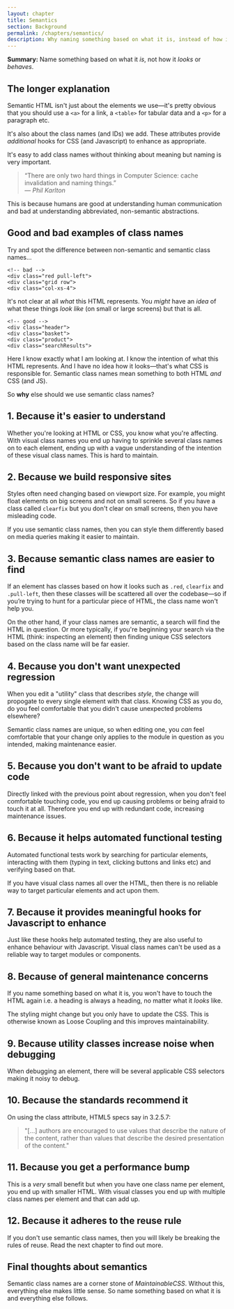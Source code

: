```yaml
---
layout: chapter
title: Semantics
section: Background
permalink: /chapters/semantics/
description: Why naming something based on what it is, instead of how it looks or behaves is a cornerstone of writing well architected and maintainable CSS code.
---
```


**Summary:** Name something based on what it *is*, not how it *looks* or *behaves*.

## The longer explanation

Semantic HTML isn't just about the elements we use&mdash;it's pretty obvious that you should use a `<a>` for a link, a `<table>` for tabular data and a `<p>` for a paragraph etc.

It's also about the class names (and IDs) we add. These attributes provide *additional* hooks for CSS (and Javascript) to enhance as appropriate.

It's easy to add class names without thinking about meaning but naming is very important.

> &ldquo;There are only two hard things in Computer Science: cache invalidation and naming things.&rdquo;
<br>&mdash; <cite>Phil Karlton</cite>

This is because humans are good at understanding human communication and bad at understanding abbreviated, non-semantic abstractions.

## Good and bad examples of class names

Try and spot the difference between non-semantic and semantic class names...

	<!-- bad -->
	<div class="red pull-left">
	<div class="grid row">
	<div class="col-xs-4">

It's not clear at all *what* this HTML represents. You *might* have an *idea* of what these things *look like* (on small or large screens) but that is all.

	<!-- good -->
	<div class="header">
	<div class="basket">
	<div class="product">
	<div class="searchResults">

Here I know exactly what I am looking at. I know the intention of what this HTML represents. And I have no idea how it looks&mdash;that's what CSS is responsible for. Semantic class names mean something to both HTML *and* CSS (and JS).

So **why** else should we use semantic class names?

## 1. Because it's easier to understand

Whether you're looking at HTML or CSS, you know what you're affecting. With visual class names you end up having to sprinkle several class names on to each element, ending up with a vague understanding of the intention of these visual class names. This is hard to maintain.

## 2. Because we build responsive sites

Styles often need changing based on viewport size. For example, you might float elements on big screens and not on small screens. So if you have a class called `clearfix` but you don't clear on small screens, then you have misleading code.

If you use semantic class names, then you can style them differently based on media queries making it easier to maintain.

## 3. Because semantic class names are easier to find

If an element has classes based on how it looks such as `.red`, `clearfix` and `.pull-left`, then these classes will be scattered all over the codebase&mdash;so if you’re trying to hunt for a particular piece of HTML, the class name won't help you.

On the other hand, if your class names are semantic, a search will find the HTML in question. Or more typically, if you're beginning your search via the HTML (think: inspecting an element) then finding unique CSS selectors based on the class name will be far easier.

## 4. Because you don't want unexpected regression

When you edit a "utility" class that describes *style*, the change will propogate to every single element with that class. Knowing CSS as you do, do you feel comfortable that you didn't cause unexpected problems elsewhere?

Semantic class names are unique, so when editing one, you *can* feel comfortable that your change only applies to the module in question as you intended, making maintenance easier.

## 5. Because you don't want to be afraid to update code

Directly linked with the previous point about regression, when you don't feel comfortable touching code, you end up causing problems or being afraid to touch it at all. Therefore you end up with redundant code, increasing maintenance issues.

## 6. Because it helps automated functional testing

Automated functional tests work by searching for particular elements, interacting with them (typing in text, clicking buttons and links etc) and verifying based on that.

If you have visual class names all over the HTML, then there is no reliable way to target particular elements and act upon them.

## 7. Because it provides meaningful hooks for Javascript to enhance

Just like these hooks help automated testing, they are also useful to enhance behaviour with Javascript. Visual class names can't be used as a reliable way to target modules or components.

## 8. Because of general maintenance concerns

If you name something based on what it is, you won't have to touch the HTML again i.e. a heading is always a heading, no matter what it *looks* like.

The styling might change but you only have to update the CSS. This is otherwise known as Loose Coupling and this improves maintainability.

## 9. Because utility classes increase noise when debugging

When debugging an element, there will be several applicable CSS selectors making it noisy to debug.

## 10. Because the standards recommend it

On using the class attribute, HTML5 specs say in 3.2.5.7:

> "[...] authors are encouraged to use values that describe the nature of the content, rather than values that describe the desired presentation of the content."

## 11. Because you get a performance bump

This is a *very* small benefit but when you have one class name per element, you end up with smaller HTML. With visual classes you end up with multiple class names per element and that can add up.

## 12. Because it adheres to the reuse rule

If you don't use semantic class names, then you will likely be breaking the rules of reuse. Read the next chapter to find out more.

<!--## Why? Because visual class names might declare the same property!

It's likely that several different utility classes could refer to the same property meaning order matters and performance degrades.

Think of an example of this.
-->

## Final thoughts about semantics

Semantic class names are a corner stone of *MaintainableCSS*. Without this, everything else makes little sense. So name something based on what it is and everything else follows.
